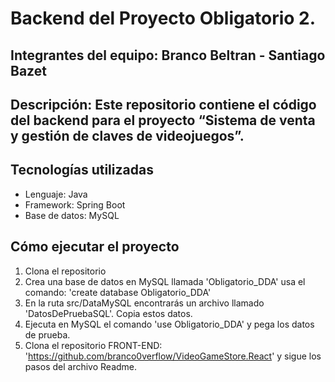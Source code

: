 # Backend del Proyecto Obligatorio 2. 

## Integrantes del equipo:  Branco Beltran - Santiago Bazet


## Descripción: Este repositorio contiene el código del backend para el proyecto “Sistema de venta y gestión de claves de videojuegos”.


## Tecnologías utilizadas
- Lenguaje: Java
- Framework: Spring Boot
- Base de datos: MySQL



## Cómo ejecutar el proyecto
1. Clona el repositorio
2. Crea una base de datos en MySQL llamada 'Obligatorio_DDA'   usa el comando: 'create database Obligatorio_DDA'
3. En la ruta src/DataMySQL encontrarás un archivo llamado 'DatosDePruebaSQL'. Copia estos datos.
4. Ejecuta en MySQL el comando 'use Obligatorio_DDA' y pega los datos de prueba.
5. Clona el repositorio FRONT-END: 'https://github.com/branco0verflow/VideoGameStore.React' y sigue los pasos del archivo Readme.
